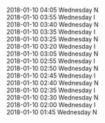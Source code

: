 2018-01-10 04:05 Wednesday  N  
2018-01-10 03:55 Wednesday  I  
2018-01-10 03:40 Wednesday  N  
2018-01-10 03:35 Wednesday  I  
2018-01-10 03:25 Wednesday  N  
2018-01-10 03:20 Wednesday  I  
2018-01-10 03:05 Wednesday  N  
2018-01-10 02:55 Wednesday  I  
2018-01-10 02:50 Wednesday  N  
2018-01-10 02:45 Wednesday  I  
2018-01-10 02:40 Wednesday  N  
2018-01-10 02:35 Wednesday  I  
2018-01-10 02:30 Wednesday  N  
2018-01-10 02:00 Wednesday  I  
2018-01-10 01:45 Wednesday  N  
